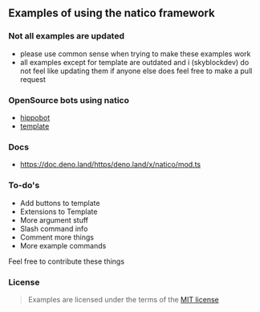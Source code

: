## Examples of using the natico framework

### Not all examples are updated

- please use common sense when trying to make these examples work
- all examples except for template are outdated and i (skyblockdev) do not feel like updating them if anyone else does feel free to make a pull request

### OpenSource bots using natico

- [hippobot](https://github.com/HypeLevels/hippobot)
- [template](template/readme.md)

### Docs

- https://doc.deno.land/https/deno.land/x/natico/mod.ts

### To-do's

- Add buttons to template
- Extensions to Template
- More argument stuff
- Slash command info
- Comment more things
- More example commands

Feel free to contribute these things

### License

> Examples are licensed under the terms of the [MIT license](LICENSE)
